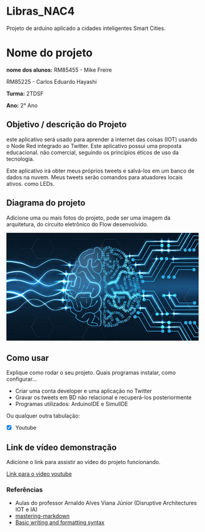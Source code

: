 # Libras_NAC4

Projeto de arduino aplicado a cidades inteligentes Smart Cities. 
# Nome do projeto

**nome dos alunos:** 
RM85455 - Mike Freire

RM85225 - Carlos Eduardo Hayashi 


**Turma:**
 2TDSF
 
 
**Ano:**
 2° Ano
## Objetivo / descrição do Projeto

este aplicativo será usado para aprender a internet das coisas (IOT) usando o Node Red integrado ao Twitter. Este aplicativo possui uma proposta educacional. não comercial, seguindo os princípios éticos de uso da tecnologia.

Este aplicativo irá obter meus próprios tweets e salvá-los em um banco de dados na nuvem. Meus tweets serão comandos para atuadores locais ativos. como LEDs.

## Diagrama do projeto

Adicione uma ou mais fotos do projeto, pode ser uma imagem da arquitetura, do circuito eletrônico do Flow desenvolvido. 

<img src="/imagem.jpg" width="550">

## Como usar 

Explique como rodar o seu projeto. Quais programas instalar, como configurar... 

* Criar uma conta developer e uma aplicação no Twitter
* Gravar os tweets em BD não relacional e recuperá-los posteriormente
* Programas utilizados: ArduinoIDE e SimulIDE

Ou qualquer outra tabulação:

- [x] Youtube


## Link de vídeo demonstração

Adicione o link para assistir ao vídeo do projeto funcionando.

[Link para o video youtube](https://www.youtube.com/watch?v=xva71wynxS0)


### Referências 

* Aulas do professor Arnaldo Alves Viana Júnior (Disruptive Architectures IOT e IA)
* [mastering-markdown](https://guides.github.com/features/mastering-markdown/)
* [Basic writing and formatting syntax](https://docs.github.com/en/github/writing-on-github/getting-started-with-writing-and-formatting-on-github/basic-writing-and-formatting-syntax)
